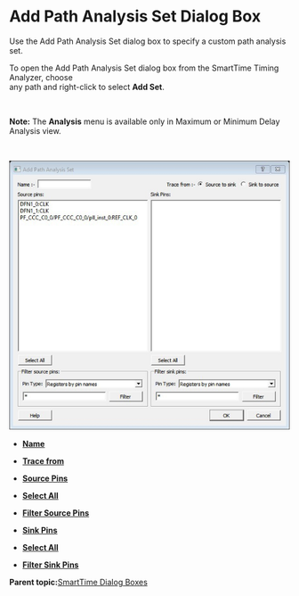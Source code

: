 # Add Path Analysis Set Dialog Box

Use the Add Path Analysis Set dialog box to specify a custom path analysis set.

To open the Add Path Analysis Set dialog box from the SmartTime Timing Analyzer, choose<br /> any path and right-click to select **Add Set**.

<br />

**Note:** The **Analysis** menu is available only in Maximum or Minimum Delay Analysis view.

<br />

![???](GUID-23CBF6FE-A1ED-48D6-9A8A-5520F3FA145A-low.jpg)

-   **[Name](GUID-CA14CB72-4784-4D42-8DC0-C420D92CC9AE.md)**  

-   **[Trace from](GUID-016ABF92-CA40-4870-8642-AADE82E846D8.md)**  

-   **[Source Pins](GUID-69DCFA3C-75DD-4C0E-86E7-F062B72E60C0.md)**  

-   **[Select All](GUID-E8946FB9-D507-4E67-A0DF-CA27A1066018.md)**  

-   **[Filter Source Pins](GUID-D5E9A771-4707-4F91-9832-2880FDD61DF6.md)**  

-   **[Sink Pins](GUID-959BB25C-72C3-4C0F-BEB3-9B87C473E77C.md)**  

-   **[Select All](GUID-7591644C-1F42-46D5-8E07-B6C8951A5B43.md)**  

-   **[Filter Sink Pins](GUID-A154161D-17EB-4313-BDD6-A0CCEDA6F10F.md)**  


**Parent topic:**[SmartTime Dialog Boxes](GUID-F96D2B4E-7DDD-4507-8621-C49A84F55C81.md)

